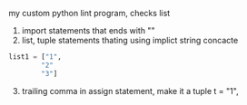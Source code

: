 my custom python lint program, checks list
1. import statements that ends with "\"
2. list, tuple statements thating using implict string concacte
```python
list1 = ["1",
        "2"
        "3"]
```

3. trailing comma in assign statement, make it a tuple
t = "1",
